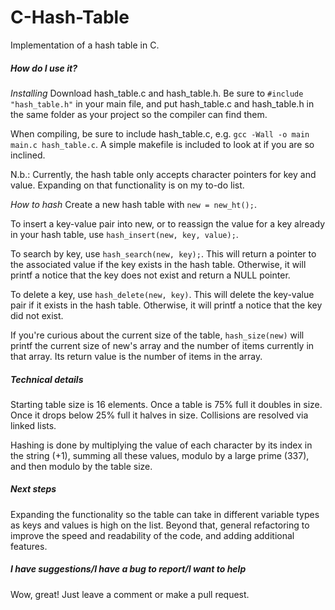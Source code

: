 # C-Hash-Table
Implementation of a hash table in C.


##### How do I use it?
_Installing_
Download hash_table.c and hash_table.h. Be sure to `#include "hash_table.h"` in your main file, and put hash_table.c and hash_table.h in the same folder as your project so the compiler can find them.

When compiling, be sure to include hash_table.c, e.g. `gcc -Wall -o main main.c hash_table.c`. A simple makefile is included to look at if you are so inclined.

N.b.: Currently, the hash table only accepts character pointers for key and value. Expanding on that functionality is on my to-do list.

_How to hash_
Create a new hash table with `new = new_ht();`. 

To insert a key-value pair into new, or to reassign the value for a key already in your hash table, use `hash_insert(new, key, value);`. 

To search by key, use `hash_search(new, key);`. This will return a pointer to the associated value if the key exists in the hash table. Otherwise, it will printf a notice that the key does not exist and return a NULL pointer.

To delete a key, use `hash_delete(new, key)`. This will delete the key-value pair if it exists in the hash table. Otherwise, it will printf a notice that the key did not exist. 

If you're curious about the current size of the table, `hash_size(new)` will printf the current size of new's array and the number of items currently in that array. Its return value is the number of items in the array. 


##### Technical details
Starting table size is 16 elements. Once a table is 75% full it doubles in size. Once it drops below 25% full it halves in size. Collisions are resolved via linked lists. 

Hashing is done by multiplying the value of each character by its index in the string (+1), summing all these values, modulo by a large prime (337), and then modulo by the table size. 


##### Next steps
Expanding the functionality so the table can take in different variable types as keys and values is high on the list. Beyond that, general refactoring to improve the speed and readability of the code, and adding additional features. 


##### I have suggestions/I have a bug to report/I want to help
Wow, great! Just leave a comment or make a pull request. 
